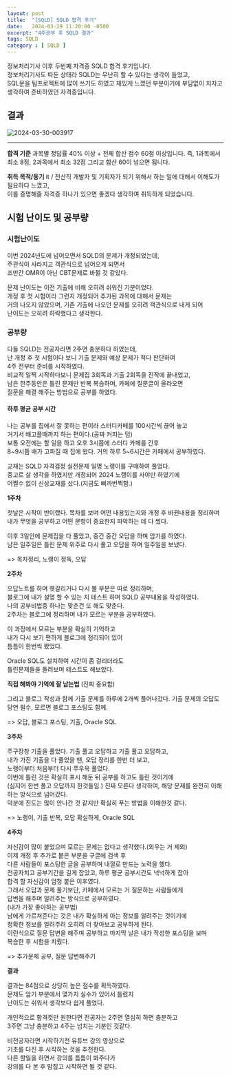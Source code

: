 ```yaml
---
layout: post
title:  "[SQLD] SQLD 합격 후기"
date:   2024-03-29 11:20:00 -0500
excerpt: "4주공부 후 SQLD 결과"
tags: SQLD
category : [ SQLD ]
---
```


정보처리기사 이후 두번째 자격증 SQLD 합격 후기입니다.  
정보처리기사도 따둔 상태라 SQLD는 무난히 할 수 있다는 생각이 들었고,  
SQL문을 팀프로젝트에 많이 쓰기도 하였고 재밌게 느꼈던 부분이기에 
부담없이 치자고 생각하여 준비하였던 자격증입니다.

## 결과

<img src="https://i.ibb.co/x8k80bv/2024-03-30-003917.png" alt="2024-03-30-003917" border="0">

---

**합격 기준**
과목별 정답률 40% 이상 + 전체 합산 점수 60점 이상입니다.
즉, 1과목에서 최소 8점, 2과목에서 최소 32점 그리고 합산 60이 넘으면 됩니다.

**취득 목적/동기**
it / 전산직 개발자 및 기획자가 되기 위해서 하는 일에 대해서 이해도가 필요하다 느꼈고,  
이를 증명해줄 자격증 하나가 있으면 좋겠다 생각하여 취득하게 되었습니다.  

## 시험 난이도 및 공부량

### 시험난이도

이번 2024년도에 넘어오면서 SQLD의 문제가 개정되었는데,  
주관식이 사라지고 객관식으로 넘어오게 되면서  
조만간 OMR이 아닌 CBT문제로 바뀔 것 같았다.  

문제 난이도는 이전 기출에 비해 오히려 쉬워진 기분이었다.  
개정 후 첫 시험이라 그런지 개정되어 추가된 과목에 대해서 문제는  
거의 나오지 않았으며, 기존 기출에 나오던 문제를 오히려 객관식으로 내게 되어  
난이도는 오히려 하락했다고 생각한다.  


### 공부량

다들 SQLD는 전공자라면 2주면 충분하다 하였는데,  
난 개정 후 첫 시험이다 보니 기출 문제와 예상 문제가 적다 판단하여  
4주 전부터 준비를 시작하였다.  
비교적 일찍 시작하다보니 문제집 3회독과 기출 2회독을 진작에 끝내었고,  
남은 한주동안은 틀린 문제만 반복 복습하며, 카페에 질문글이 올라오면  
질문을 해결 해주는 방법으로 공부를 하였다.  

#### 하루 평균 공부 시간

나는 공부를 집에서 잘 못하는 편이라 스터디카페를 100시간씩 끊어 놓고  
거기서 배고플때까지 하는 편이다.(공짜 커피는 덤)  
보통 오전에는 할 일을 하고 오후 3시쯤에 스터디 카페를 간후  
8~9시쯤 배가 고파질 때 집에 왔다. 거의 하루 5~6시간은 카페에서 공부하였다.  

교재는 SQLD 자격검정 실전문제 일명 노랭이를 구매하여 풀었다.  
중고로 살 생각을 하였지만 개정되어 2024 노랭이를 사야만 하였기에  
어쩔수 없이 신상교재를 샀다.(지금도 삐까번쩍함.)  

**1주차**

첫날은 시작이 반이랬다. 목차를 보며 어떤 내용있는지와 개정 후 바뀐내용을 정리하며  
내가 무엇을 공부하고 어떤 문항이 중요한지 파악하는 데 다 썼다.  

이후 3일안에 문제집을 다 풀었고, 중간 중간 오답을 하며 암기를 하였다.  
남은 일주일은 틀린 문제 위주로 다시 풀고 오답을 하며 일주일을 보냈다.

=> 목차정리, 노랭이 정독, 오답

**2주차**

오답노트를 하며 헷갈리거나 다시 볼 부분은 따로 정리하며,  
블로그에 내가 설명 할 수 있는 지 테스트 하며 SQLD 공부내용을 작성하였다.  
나의 공부비법중 하나는 맞춘건 또 해도 맞춘다.  
2주차는 블로그에 정리하며 내가 모르는 부분을 공부하였다.  

이 과정에서 모르는 부분을 확실히 기억하고  
내가 다시 보기 편하게 블로그에 정리되어 있어  
틈틈이 한번씩 봤었다.  

Oracle SQL도 설치하여 시간이 좀 걸리더라도  
틀린문제들을 돌려보며 테스트도 해보았다.  

**직접 해봐야 기억에 잘 남는법** (진짜 중요함)

그리고 블로그 작성과 함께 기출 문제를 하루에 2개씩 풀어나갔다.
기출 문제의 오답도 당연 필수, 모르면 블로그 포스팅도 함께.

=> 오답, 블로그 포스팅, 기출, Oracle SQL

**3주차**

주구장창 기출을 풀었다. 기출 풀고 오답하고 기출 풀고 오답하고,  
내가 가진 기출을 다 풀었을 땐, 오답 정리를 한번 더 보고,  
노랭이부터 처음부터 다시 쭈우욱 풀었다.  
이번에 틀린 것은 확실히 표시 해둔 뒤 공부를 하고도 틀린 것이기에  
(심지어 한번 풀고 오답까지 한것들임.)
진짜 모른다 생각하여, 해당 문제를 완전히 이해하는 방식으로 넘어갔다.  
덕분에 진도는 많이 안나간 것 같지만 확실히 푸는 방법을 이해한것 같다. 

=> 노랭이, 기출 반복, 오답 확실하게, Oracle SQL

**4주차**

자신감이 많이 붙었으며 모르는 문제는 없다고 생각했다.(외우는 거 제외)  
이제 개정 후 추가로 붙은 부분을 구글에 검색 후  
다른 사람들이 포스팅한 글을 공부하며 내껄로 만드는 노력을 했다.  
전공자치고 공부기간을 길게 잡았고, 하루 평균 공부시간도 넉넉하게 잡아  
합격 할 자신감이 엄청 붙은 이후였다.  
그래서 오답과 문제 풀기보단, 카페에서 모르는 거 질문하는 사람들에게  
답변을 해주며 알려주는 방식으로 공부하였다.  
(내가 가장 좋아하는 공부법)  
남에게 가르쳐준다는 것은 내가 확실하게 아는 정보를 알려주는 것이기에  
정확한 정보를 알려주려 오히려 더 찾아보고 공부하게 된다.  
이런식으로 질문 답변을 해주며 공부하고 마지막 날은 내가 작성한 포스팅을 보며  
복습한 후 시험을 치뤘다.  

=> 추가문제 공부, 질문 답변해주기

**결과**  

결과는 84점으로 상당히 높은 점수를 획득하였다.  
문제도 암기 부분에서 몇가지 실수가 있어서 틀렸지  
난이도는 쉬워서 생각보다 쉽게 풀었다.  

개인적으로 합격컷만 원한다면 전공자는 2주면 열심히 하면 충분하고  
3주면 그냥 충분하고 4주는 넘치는 기분인 것같다.  

비전공자라면 시작하기전 유튜브 강의 영상으로   
기초를 다진 후 시작하는 것을 추천한다.  
다른 할일을 하면서 강의를 틈틈이 봐주다가  
강의를 다 본 후 맘잡고 시작하면 될 것 같다.
